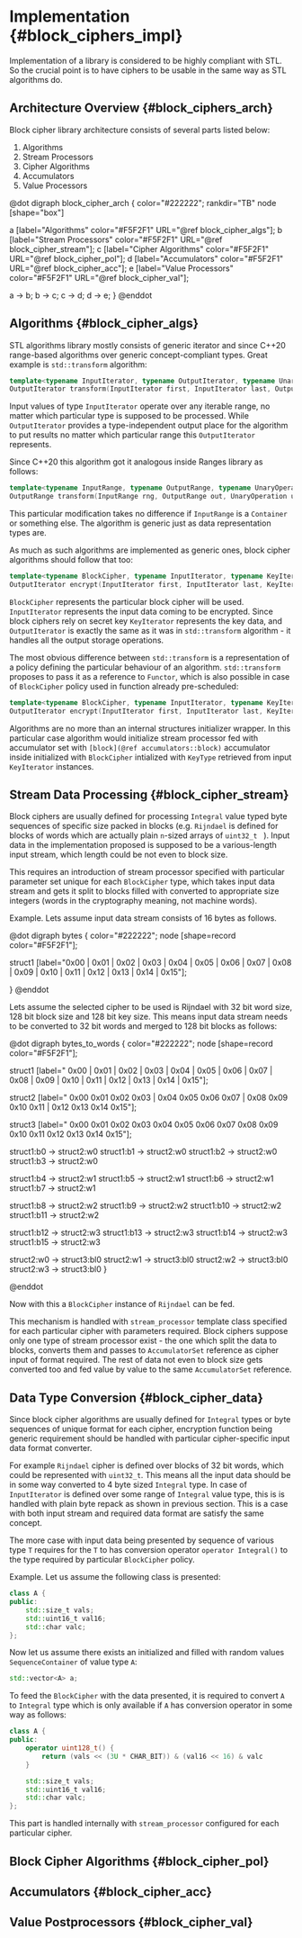 # Implementation {#block_ciphers_impl}

Implementation of a library is considered to be highly compliant with STL. So the crucial point is to have ciphers to
be usable in the same way as STL algorithms do.
 
## Architecture Overview {#block_ciphers_arch}

Block cipher library architecture consists of several parts listed below:

1. Algorithms
2. Stream Processors
3. Cipher Algorithms
4. Accumulators
5. Value Processors

@dot
digraph block_cipher_arch {
color="#222222";
rankdir="TB"
node [shape="box"]

  a [label="Algorithms" color="#F5F2F1" URL="@ref block_cipher_algs"];
  b [label="Stream Processors" color="#F5F2F1" URL="@ref block_cipher_stream"];
  c [label="Cipher Algorithms" color="#F5F2F1" URL="@ref block_cipher_pol"];
  d [label="Accumulators" color="#F5F2F1" URL="@ref block_cipher_acc"];
  e [label="Value Processors" color="#F5F2F1" URL="@ref block_cipher_val"];
  
  a -> b;
  b -> c;
  c -> d;
  d -> e;
}
@enddot

## Algorithms {#block_cipher_algs}

STL algorithms library mostly consists of generic iterator and since C++20 range-based algorithms over generic
 concept-compliant types. Great example is ```std::transform``` algorithm:
 
```cpp
template<typename InputIterator, typename OutputIterator, typename UnaryOperation>
OutputIterator transform(InputIterator first, InputIterator last, OutputIterator out, UnaryOperation unary_op);
```

Input values of type ```InputIterator``` operate over any iterable range, no matter which particular type is supposed
 to be processed. 
 While ```OutputIterator``` provides a type-independent output place for the algorithm to put results no matter
 which particular range this ```OutputIterator``` represents.
 
Since C++20 this algorithm got it analogous inside Ranges library as follows:
 
```cpp
template<typename InputRange, typename OutputRange, typename UnaryOperation>
OutputRange transform(InputRange rng, OutputRange out, UnaryOperation unary_op);
```

This particular modification takes no difference if ```InputRange``` is a ```Container``` or something else. The
 algorithm is generic just as data representation types are.
 
As much as such algorithms are implemented as generic ones, block cipher algorithms should follow that too:
 
```cpp
template<typename BlockCipher, typename InputIterator, typename KeyIterator, typename OutputIterator>
OutputIterator encrypt(InputIterator first, InputIterator last, KeyIterator kfirst, KeyIterator klast, OutputIterator out);
```

```BlockCipher``` represents the particular block cipher will be used.
```InputIterator``` represents the input data coming to be encrypted.
Since block ciphers rely on secret key ```KeyIterator``` represents the key data, and ```OutputIterator``` is exactly
 the same as it was in ```std::transform``` algorithm - it handles all the output storage operations.
 
The most obvious difference between ```std::transform``` is a representation of a policy defining the particular
  behaviour of an algorithm. ```std::transform``` proposes to pass it as a reference to ```Functor```, which is also
   possible in case of ```BlockCipher``` policy used in function already pre-scheduled:
   
```cpp
template<typename BlockCipher, typename InputIterator, typename KeyIterator, typename OutputIterator>
OutputIterator encrypt(InputIterator first, InputIterator last, KeyIterator kfirst, KeyIterator klast, OutputIterator out);
```

Algorithms are no more than an internal structures initializer wrapper. In this particular case algorithm would
initialize stream processor fed with accumulator set with ```[block](@ref accumulators::block)``` accumulator inside
initialized with ```BlockCipher``` intialized with ```KeyType``` retrieved from input ```KeyIterator``` instances.

## Stream Data Processing {#block_cipher_stream}

Block ciphers are usually defined for processing ```Integral``` value typed byte sequences of specific size packed in
blocks (e.g. ```Rijndael``` is defined for blocks of words which are actually plain ```n```-sized arrays of 
```uint32_t ``` ). Input data in the implementation proposed is supposed to be a various-length input
stream, which length could be not even to block size.
  
This requires an introduction of stream processor specified with particular parameter set unique for each
```BlockCipher``` type, which takes input data stream and gets it split to blocks filled with converted to
appropriate size integers (words in the cryptography meaning, not machine words).
  
Example. Lets assume input data stream consists of 16 bytes as follows.

@dot
digraph bytes {
color="#222222";
node [shape=record color="#F5F2F1"];

struct1 [label="0x00 | 0x01 | 0x02 | 0x03 | 0x04 | 0x05 | 0x06 | 0x07 | 0x08 | 0x09 | 0x10 | 0x11 | 0x12 | 0x13
 | 0x14 | 0x15"];
  
}
@enddot

Lets assume the selected cipher to be used is Rijndael with 32 bit word size, 128 bit block size and 128
 bit key size. This means input data stream needs to be converted to 32 bit words and merged to 128 bit
  blocks as follows:
  
@dot
digraph bytes_to_words {
color="#222222";
node [shape=record color="#F5F2F1"];

struct1 [label="<b0> 0x00 |<b1> 0x01 |<b2> 0x02 |<b3> 0x03 |<b4> 0x04 |<b5> 0x05 |<b6> 0x06 |<b7> 0x07 |<b8> 0x08 |<b9> 0x09 |<b10> 0x10 |<b11> 0x11 |<b12> 0x12 |<b13> 0x13 |<b14> 0x14 |<b15> 0x15"];

struct2 [label="<w0> 0x00 0x01 0x02 0x03 |<w1> 0x04 0x05 0x06 0x07 |<w2> 0x08 0x09 0x10 0x11 |<w3> 0x12 0x13 0x14 0x15"];

struct3 [label="<bl0> 0x00 0x01 0x02 0x03 0x04 0x05 0x06 0x07 0x08 0x09 0x10 0x11 0x12 0x13 0x14
 0x15"];

struct1:b0 -> struct2:w0
struct1:b1 -> struct2:w0
struct1:b2 -> struct2:w0
struct1:b3 -> struct2:w0

struct1:b4 -> struct2:w1
struct1:b5 -> struct2:w1
struct1:b6 -> struct2:w1
struct1:b7 -> struct2:w1

struct1:b8 -> struct2:w2
struct1:b9 -> struct2:w2
struct1:b10 -> struct2:w2
struct1:b11 -> struct2:w2

struct1:b12 -> struct2:w3
struct1:b13 -> struct2:w3
struct1:b14 -> struct2:w3
struct1:b15 -> struct2:w3

struct2:w0 -> struct3:bl0
struct2:w1 -> struct3:bl0
struct2:w2 -> struct3:bl0
struct2:w3 -> struct3:bl0
}

@enddot

Now with this a ```BlockCipher``` instance of ```Rijndael``` can be fed.

This mechanism is handled with ```stream_processor``` template class specified for each particular cipher with
parameters required. Block ciphers suppose only one type of stream processor exist - the one which split the data to
blocks, converts them and passes to ```AccumulatorSet``` reference as cipher input of format required. The rest of 
data not even to block size gets converted too and fed value by value to the same ```AccumulatorSet``` reference.

## Data Type Conversion {#block_cipher_data}
 
Since block cipher algorithms are usually defined for ```Integral``` types or byte sequences of unique format for
 each cipher, encryption function being generic requirement should be handled with particular
  cipher-specific input data format converter.
  
For example ```Rijndael``` cipher is defined over blocks of 32 bit words, which could be represented
 with ```uint32_t```. This means all the input data should be in some way converted to 4 byte sized
  ```Integral``` type. In case of ```InputIterator``` is defined over some range of ```Integral``` value
   type, this is is handled with plain byte repack as shown in previous section. This is a case with both
 input stream and required data format are satisfy the same concept.
    
The more case with input data being presented by sequence of various type ```T``` requires for the ```T``` to has
 conversion operator ```operator Integral()``` to the type required by particular ```BlockCipher``` policy.   
 
Example. Let us assume the following class is presented:
```cpp
class A {
public:
    std::size_t vals;
    std::uint16_t val16;
    std::char valc;
};
```

Now let us assume there exists an initialized and filled with random values 
```SequenceContainer``` of value type ```A```:

```cpp
std::vector<A> a;
```

To feed the ```BlockCipher``` with the data presented, it is required to convert ```A``` to ```Integral``` type which
 is only available if ```A``` has conversion operator in some way as follows:
 
```cpp
class A {
public:
    operator uint128_t() {
        return (vals << (3U * CHAR_BIT)) & (val16 << 16) & valc 
    }

    std::size_t vals;
    std::uint16_t val16;
    std::char valc;
};
``` 

This part is handled internally with ```stream_processor``` configured for each particular cipher. 
   
## Block Cipher Algorithms {#block_cipher_pol}

## Accumulators {#block_cipher_acc}

## Value Postprocessors {#block_cipher_val}
